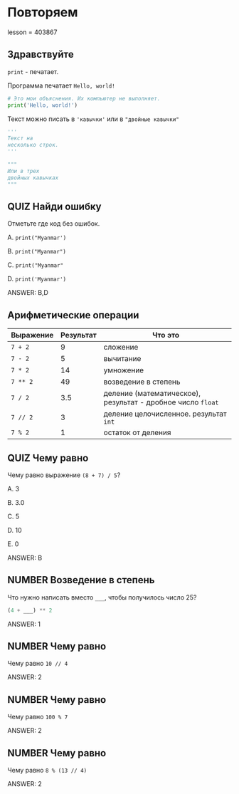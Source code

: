 # Повторяем

lesson = 403867

## Здравствуйте

`print` - печатает.

Программа печатает `Hello, world!`

```python
# Это мои объяснения. Их компьютер не выполняет.
print('Hello, world!')
```

Текст можно писать в `'кавычки'` или в `"двойные кавычки"`

```python
'''
Текст на
несколько строк.
'''
```

```python
"""
Или в трех
двойных кавычках
"""
```

## QUIZ Найди ошибку

Отметьте где код без ошибок.

A. `print("Myanmar')`

B. `print("Myanmar")`

C. `print("Myanmar"`

D. `print('Myanmar')`

ANSWER: B,D

## Арифметические операции

| Выражение | Результат | Что это |
|----|----|----|
| `7 + 2` | 9 | сложение |
| `7 - 2` | 5 | вычитание |
| `7 * 2` | 14 | умножение |
| `7 ** 2` | 49 | возведение в степень |
| `7 / 2`| 3.5 | деление (математическое), результат - дробное число `float` |
| `7 // 2` | 3 | деление целочисленное. результат `int` |
| `7 % 2` | 1 | остаток от деления |

## QUIZ Чему равно

Чему равно выражение `(8 + 7) / 5`?

A. 3

B. 3.0

C. 5

D. 10

E. 0

ANSWER: B

## NUMBER Возведение в степень

Что нужно написать вместо `___`, чтобы получилось число 25?

```python
(4 + ___) ** 2
```

ANSWER: 1

## NUMBER Чему равно

Чему равно `10 // 4`

ANSWER: 2

## NUMBER Чему равно

Чему равно `100 % 7`

ANSWER: 2

## NUMBER Чему равно

Чему равно `8 % (13 // 4)`

ANSWER: 2
